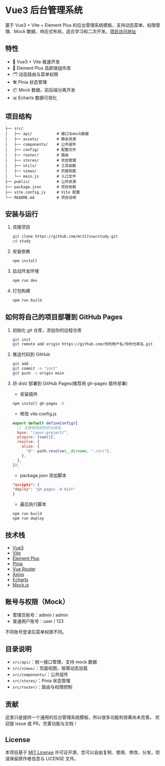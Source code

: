 # Vue3 后台管理系统

基于 Vue3 + Vite + Element Plus 的后台管理系统模板，支持动态菜单、权限管理、Mock 数据、响应式布局，适合学习和二次开发。[项目访问地址](https://mr217zsw.github.io/study/)

## 特性

- 🚀 Vue3 + Vite 极速开发
- 🎨 Element Plus 高颜值组件库
- 🗂️ 动态路由与菜单权限
- 🛠️ Pinia 状态管理
- 📦 Mock 数据，前后端分离开发
- 📊 Echarts 数据可视化

## 项目结构

```
├── src/
│   ├── api/           # 接口与mock数据
│   ├── assets/        # 静态资源
│   ├── components/    # 公共组件
│   ├── config/        # 配置文件
│   ├── router/        # 路由
│   ├── stores/        # 状态管理
│   ├── utils/         # 工具函数
│   ├── views/         # 页面视图
│   └── main.js        # 入口文件
├── public/            # 公共资源
├── package.json       # 项目依赖
├── vite.config.js     # Vite 配置
└── README.md          # 项目说明
```

## 安装与运行

1. 克隆项目

   ```sh
   git clone https://github.com/mr217zsw/study.git
   cd study
   ```

2. 安装依赖

   ```sh
   npm install
   ```

3. 启动开发环境

   ```sh
   npm run dev
   ```

4. 打包构建

   ```sh
   npm run build
   ```

## 如何将自己的项目部署到 GitHub Pages

1. 初始化 git 仓库，添加你的远程仓库

   ```sh
   git init
   git remote add origin https://github.com/你的用户名/你的仓库名.git
   ```

2. 推送代码到 GitHub

   ```sh
   git add .
   git commit -m "init"
   git push -u origin main
   ```

3. 将 dist/ 部署到 GitHub Pages(推荐用 gh-pages 插件部署)

   - 安装插件

   ```sh
   npm install gh-pages -D
   ```

   - 修改 vite.config.js

   ```js
   export default defineConfig({
     // 注意修改成你的仓库名
     base: "/your-project/",
     plugins: [vue()],
     resolve: {
       alias: {
         "@": path.resolve(__dirname, "./src"),
       },
     },
   });
   ```

   - package.json 添加脚本

   ```json
   "scripts": {
   "deploy": "gh-pages -d dist"
   }
   ```

   - 最后执行脚本

   ```sh
   npm run build
   npm run deploy
   ```

## 技术栈

- [Vue3](https://vuejs.org/)
- [Vite](https://vitejs.dev/)
- [Element Plus](https://element-plus.org/)
- [Pinia](https://pinia.vuejs.org/)
- [Vue Router](https://router.vuejs.org/)
- [Axios](https://axios-http.com/)
- [Echarts](https://echarts.apache.org/)
- [Mock.js](https://github.com/nuysoft/Mock)

## 账号与权限（Mock）

- 管理员账号：admin / admin
- 普通用户账号：user / 123

不同账号登录后菜单权限不同。

## 目录说明

- `src/api/`：统一接口管理，支持 mock 数据
- `src/views/`：页面视图，按需动态加载
- `src/components/`：公共组件
- `src/stores/`：Pinia 状态管理
- `src/router/`：路由与权限控制

## 贡献

这里只是提供一个通用的后台管理系统模板，所以很多功能和效果尚未完善。
欢迎提 issue 或 PR，完善功能与文档！

## License

本项目基于 [MIT License](https://opensource.org/licenses/MIT) 许可证开源，您可以自由复制、使用、修改、分发，但请保留原作者信息与 LICENSE 文件。
